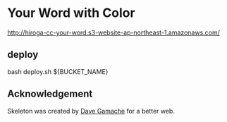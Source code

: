 # Your Word with Color
http://hiroga-cc-your-word.s3-website-ap-northeast-1.amazonaws.com/

## deploy
bash deploy.sh ${BUCKET_NAME}

## Acknowledgement
Skeleton was created by [Dave Gamache](https://twitter.com/dhg) for a better web.
